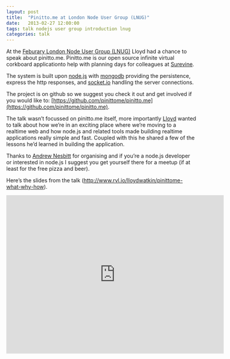 ```yaml
---
layout: post
title:  "Pinitto.me at London Node User Group (LNUG)"
date:   2013-02-27 12:00:00
tags: talk nodejs user group introduction lnug
categories: talk
---
```


At the [Feburary London Node User Group (LNUG)](http://lanyrd.com/2013/lnug-february/) Lloyd had a chance to speak about pinitto.me. Pinitto.me is our open source infinite virtual corkboard applicationto help with planning days for colleagues at [Surevine](http://www.surevine.com).

The system is built upon [node.js](http://nodejs.org/) with [mongodb](http://www.mongodb.org/) providing the persistence, express the http responses, and [socket.io](http://socket.io/) handling the server connections.

The project is on github so we suggest you check it out and get involved if you would like to: [https://github.com/pinittome/pinitto.me](https://github.com/pinittome/pinitto.me).

The talk wasn’t focussed on pinitto.me itself, more importantly [Lloyd](http://www.evilprofessor.co.uk) wanted to talk about how we’re in an exciting place where we’re moving to a realtime web and how node.js and related tools made building realtime applications really simple and fast. Coupled with this he shared a few of the lessons he’d learned in building the application.

Thanks to <a href="http://andrew.github.io/" class="kblinker" target="_blank" title="More about Andrew Nesbitt »">Andrew Nesbitt</a> for organising and if you’re a node.js developer or interested in node.js I suggest you get yourself there for a meetup (if at least for the free pizza and beer).

Here’s the slides from the talk (<a href="http://www.rvl.io/lloydwatkin/pinittome-what-why-how" target="_blank">http://www.rvl.io/lloydwatkin/pinittome-what-why-how</a>).

<iframe src="http://www.rvl.io/lloydwatkin/pinittome-what-why-how/embed" height="420" width="576" allowfullscreen="" frameborder="0" scrolling="no"></iframe>
